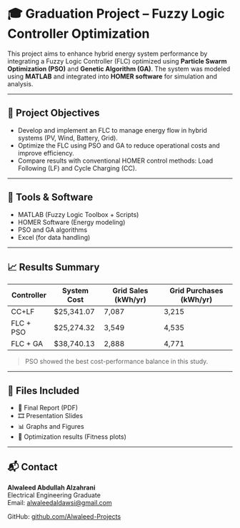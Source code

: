 # 🎓 Graduation Project – Fuzzy Logic Controller Optimization

This project aims to enhance hybrid energy system performance by integrating a Fuzzy Logic Controller (FLC) optimized using **Particle Swarm Optimization (PSO)** and **Genetic Algorithm (GA)**. The system was modeled using **MATLAB** and integrated into **HOMER software** for simulation and analysis.

---

## 📌 Project Objectives
- Develop and implement an FLC to manage energy flow in hybrid systems (PV, Wind, Battery, Grid).
- Optimize the FLC using PSO and GA to reduce operational costs and improve efficiency.
- Compare results with conventional HOMER control methods: Load Following (LF) and Cycle Charging (CC).

---

## 🧠 Tools & Software
- MATLAB (Fuzzy Logic Toolbox + Scripts)
- HOMER Software (Energy modeling)
- PSO and GA algorithms
- Excel (for data handling)

---

## 📈 Results Summary
| Controller | System Cost | Grid Sales (kWh/yr) | Grid Purchases (kWh/yr) |
|-----------|--------------|---------------------|--------------------------|
| CC+LF     | $25,341.07   | 7,087               | 3,215                    |
| FLC + PSO | $25,274.32   | 3,549               | 4,535                    |
| FLC + GA  | $38,740.13   | 2,888               | 4,771                    |

> PSO showed the best cost-performance balance in this study.

---

## 📂 Files Included
- 📄 Final Report (PDF)
- 🎞️ Presentation Slides
- 📊 Graphs and Figures
- 🧪 Optimization results (Fitness plots)

---

## 📬 Contact
**Alwaleed Abdullah Alzahrani**  
Electrical Engineering Graduate  
Email: alwaleedaldawsi@gmail.com 

GitHub: [github.com/Alwaleed-Projects](https://github.com/Alwaleed-Projects)
